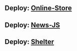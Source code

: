 ## Deploy: [Online-Store](https://rolling-scopes-school.github.io/mitrofanzxc-JSFE2022Q1/online-store/)

## Deploy: [News-JS](https://rolling-scopes-school.github.io/mitrofanzxc-JSFE2022Q1/news-JS/)

## Deploy: [Shelter](https://rolling-scopes-school.github.io/mitrofanzxc-JSFE2022Q1/shelter/pages/main/)

